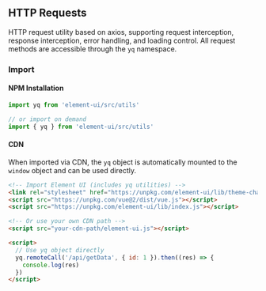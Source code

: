 ## HTTP Requests

HTTP request utility based on axios, supporting request interception, response interception, error handling, and loading control. All request methods are accessible through the `yq` namespace.

### Import

#### NPM Installation

```javascript
import yq from 'element-ui/src/utils'

// or import on demand
import { yq } from 'element-ui/src/utils'
```

#### CDN

When imported via CDN, the `yq` object is automatically mounted to the `window` object and can be used directly.

```html
<!-- Import Element UI (includes yq utilities) -->
<link rel="stylesheet" href="https://unpkg.com/element-ui/lib/theme-chalk/index.css" />
<script src="https://unpkg.com/vue@2/dist/vue.js"></script>
<script src="https://unpkg.com/element-ui/lib/index.js"></script>

<!-- Or use your own CDN path -->
<script src="your-cdn-path/element-ui.js"></script>

<script>
  // Use yq object directly
  yq.remoteCall('/api/getData', { id: 1 }).then((res) => {
    console.log(res)
  })
</script>
```
